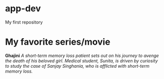 # app-dev
My first repository

# My favorite series/movie

**Ghajini**
*A short-term memory loss patient sets out on his journey to avenge the death of his beloved girl. Medical student, Sunita, is driven by curiosity to study the case of Sanjay Singhania, who is afflicted with short-term memory loss.*

